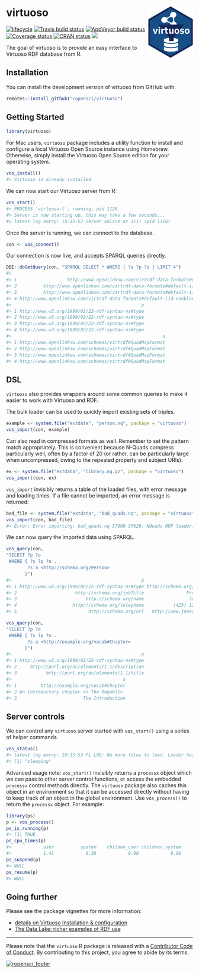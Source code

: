 
virtuoso <img src="man/figures/logo.svg" align="right" alt="" width="120" />
============================================================================

[![lifecycle](https://img.shields.io/badge/lifecycle-maturing-blue.svg)](https://www.tidyverse.org/lifecycle/#maturing) [![Travis build status](https://travis-ci.org/ropensci/virtuoso.svg?branch=master)](https://travis-ci.org/ropensci/virtuoso) [![AppVeyor build status](https://ci.appveyor.com/api/projects/status/github/cboettig/virtuoso?branch=master&svg=true)](https://ci.appveyor.com/project/cboettig/virtuoso) [![Coverage status](https://codecov.io/gh/ropensci/virtuoso/branch/master/graph/badge.svg)](https://codecov.io/github/ropensci/virtuoso?branch=master) [![CRAN status](https://www.r-pkg.org/badges/version/virtuoso)](https://cran.r-project.org/package=virtuoso) [![](http://badges.ropensci.org/271_status.svg)](https://github.com/ropensci/software-review/issues/271)

<!-- README.md is generated from README.Rmd. Please edit that file -->
The goal of virtuoso is to provide an easy interface to Virtuoso RDF database from R.

Installation
------------

You can install the development version of virtuoso from GitHub with:

``` r
remotes::install_github("ropensci/virtuoso")
```

Getting Started
---------------

``` r
library(virtuoso)
```

For Mac users, `virtuoso` package includes a utility function to install and configure a local Virtuoso Open Source instance using Homebrew. Otherwise, simply install the Virtuoso Open Source edition for your operating system.

``` r
vos_install()
#> Virtuoso is already installed.
```

We can now start our Virtuoso server from R:

``` r
vos_start()
#> PROCESS 'virtuoso-t', running, pid 1126.
#> Server is now starting up, this may take a few seconds...
#> latest log entry: 18:15:52 Server online at 1111 (pid 1126)
```

Once the server is running, we can connect to the database.

``` r
con <- vos_connect()
```

Our connection is now live, and accepts SPARQL queries directly.

``` r
DBI::dbGetQuery(con, "SPARQL SELECT * WHERE { ?s ?p ?o } LIMIT 4")
#>                                                                              s
#> 1                   http://www.openlinksw.com/virtrdf-data-formats#default-iid
#> 2          http://www.openlinksw.com/virtrdf-data-formats#default-iid-nullable
#> 3          http://www.openlinksw.com/virtrdf-data-formats#default-iid-nonblank
#> 4 http://www.openlinksw.com/virtrdf-data-formats#default-iid-nonblank-nullable
#>                                                 p
#> 1 http://www.w3.org/1999/02/22-rdf-syntax-ns#type
#> 2 http://www.w3.org/1999/02/22-rdf-syntax-ns#type
#> 3 http://www.w3.org/1999/02/22-rdf-syntax-ns#type
#> 4 http://www.w3.org/1999/02/22-rdf-syntax-ns#type
#>                                                         o
#> 1 http://www.openlinksw.com/schemas/virtrdf#QuadMapFormat
#> 2 http://www.openlinksw.com/schemas/virtrdf#QuadMapFormat
#> 3 http://www.openlinksw.com/schemas/virtrdf#QuadMapFormat
#> 4 http://www.openlinksw.com/schemas/virtrdf#QuadMapFormat
```

DSL
---

`virtuoso` also provides wrappers around some common queries to make it easier to work with Virtuoso and RDF.

The bulk loader can be used to quickly import existing sets of triples.

``` r
example <- system.file("extdata", "person.nq", package = "virtuoso")
vos_import(con, example)
```

Can also read in compressed formats as well. Remember to set the pattern match appropriately. This is convenient because N-Quads compress particularly well, often by a factor of 20 (or rather, can be particularly large when uncompressed, owing to the repeated property and subject URIs).

``` r
ex <- system.file("extdata", "library.nq.gz", package = "virtuoso")
vos_import(con, ex)
```

`vos_import` invisibly returns a table of the loaded files, with error message and loading times. If a file cannot be imported, an error message is returned:

``` r
bad_file <- system.file("extdata", "bad_quads.nq", package = "virtuoso")
vos_import(con, bad_file)
#> Error: Error importing: bad_quads.nq 37000 SP029: NQuads RDF loader, line 2: Undefined namespace prefix at ITIS:1000000
```

We can now query the imported data using SPARQL.

``` r
vos_query(con, 
"SELECT ?p ?o 
 WHERE { ?s ?p ?o .
        ?s a <http://schema.org/Person>
       }")
#>                                                 p                        o
#> 1 http://www.w3.org/1999/02/22-rdf-syntax-ns#type http://schema.org/Person
#> 2                      http://schema.org/jobTitle                Professor
#> 3                          http://schema.org/name                 Jane Doe
#> 4                     http://schema.org/telephone           (425) 123-4567
#> 5                           http://schema.org/url   http://www.janedoe.com
```

``` r
vos_query(con, 
"SELECT ?p ?o 
 WHERE { ?s ?p ?o .
        ?s a <http://example.org/vocab#Chapter>
       }")
#>                                                 p
#> 1 http://www.w3.org/1999/02/22-rdf-syntax-ns#type
#> 2     http://purl.org/dc/elements/1.1/description
#> 3           http://purl.org/dc/elements/1.1/title
#>                                          o
#> 1         http://example.org/vocab#Chapter
#> 2 An introductory chapter on The Republic.
#> 3                         The Introduction
```

Server controls
---------------

We can control any `virtuoso` server started with `vos_start()` using a series of helper commands.

``` r
vos_status()
#> latest log entry: 18:15:53 PL LOG: No more files to load. Loader has finished,
#> [1] "sleeping"
```

Advanced usage note: `vos_start()` invisibly returns a `processx` object which we can pass to other server control functions, or access the embedded `processx` control methods directly. The `virtuoso` package also caches this object in an environment so that it can be accessed directly without having to keep track of an object in the global environment. Use `vos_process()` to return the `processx` object. For example:

``` r
library(ps)
p <- vos_process()
ps_is_running(p)
#> [1] TRUE
ps_cpu_times(p)
#>            user          system    childen_user children_system 
#>            1.41            0.30            0.00            0.00
ps_suspend(p)
#> NULL
ps_resume(p)
#> NULL
```

Going further
-------------

Please see the package vignettes for more information:

-   [details on Virtuoso Installation & configuration](https://ropensci.github.io/virtuoso/articles/installation.html)
-   [The Data Lake: richer examples of RDF use](https://ropensci.github.io/virtuoso/articles/articles/datalake.html)

------------------------------------------------------------------------

Please note that the `virtuoso` R package is released with a [Contributor Code of Conduct](CODE_OF_CONDUCT.md). By contributing to this project, you agree to abide by its terms.

[![ropensci\_footer](https://ropensci.org/public_images/ropensci_footer.png)](https://ropensci.org)
